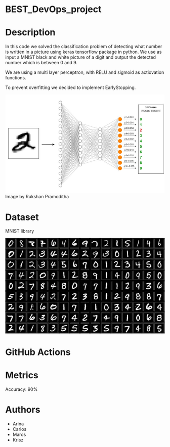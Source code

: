# BEST_DevOps_project

# Description
In this code we solved the classification problem of detecting what number is written in a picture using keras tensorflow package in python. We use as input a MNIST black and white picture of a digit and output the detected number which is between 0 and 9.

We are using a multi layer perceptron, with RELU and sigmoid as actiovation functions.

To prevent overfitting we decided to implement EarlyStopping.

![Multi-layer perceptron for MNIST classification problem](model.png)
Image by Rukshan Pramoditha


# Dataset
MNIST library

![MNIST dataset of written digits](MNIST.png)

# GitHub Actions

# Metrics
Accuracy: 90%

# Authors
- Arina
- Carlos
- Maros
- Krisz
